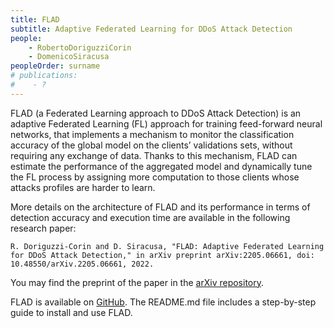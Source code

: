 ```yaml
---
title: FLAD
subtitle: Adaptive Federated Learning for DDoS Attack Detection
people: 
    - RobertoDoriguzziCorin
    - DomenicoSiracusa
peopleOrder: surname 
# publications: 
#    - ?
---
```


FLAD (a Federated Learning approach to DDoS Attack Detection) is an adaptive Federated Learning (FL) approach for training feed-forward neural networks, that implements a mechanism to monitor the classification accuracy of the global model on the clients’ validations sets, without requiring any exchange of data. Thanks to this mechanism, FLAD can estimate the performance of the aggregated model and dynamically tune the FL process by assigning more computation to those clients whose attacks profiles are harder to learn.

More details on the architecture of FLAD and its performance in terms of detection accuracy and execution time are available in the following research paper:

`R. Doriguzzi-Corin and D. Siracusa, "FLAD: Adaptive Federated Learning for DDoS Attack Detection," in arXiv preprint arXiv:2205.06661, doi: 10.48550/arXiv.2205.06661, 2022.`

You may find the preprint of the paper in the [arXiv repository](https://arxiv.org/abs/2205.06661).

FLAD is available on [GitHub](https://github.com/doriguzzi/flad-federated-learning-ddos). The README.md file includes a step-by-step guide to install and use FLAD.

